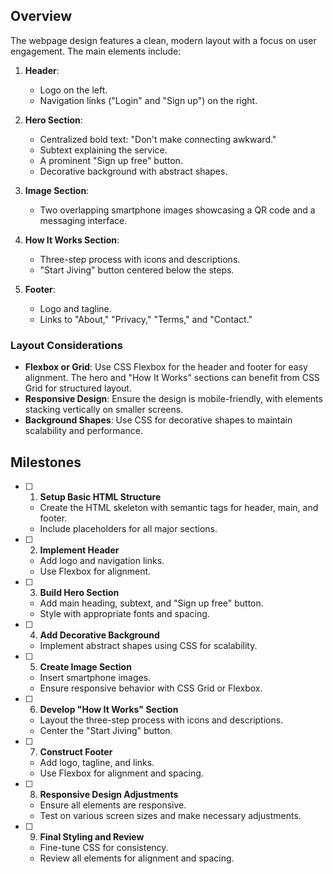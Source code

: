 ## Overview

The webpage design features a clean, modern layout with a focus on user engagement. The main elements include:

1. **Header**: 
   - Logo on the left.
   - Navigation links ("Login" and "Sign up") on the right.

2. **Hero Section**:
   - Centralized bold text: "Don't make connecting awkward."
   - Subtext explaining the service.
   - A prominent "Sign up free" button.
   - Decorative background with abstract shapes.

3. **Image Section**:
   - Two overlapping smartphone images showcasing a QR code and a messaging interface.

4. **How It Works Section**:
   - Three-step process with icons and descriptions.
   - "Start Jiving" button centered below the steps.

5. **Footer**:
   - Logo and tagline.
   - Links to "About," "Privacy," "Terms," and "Contact."

### Layout Considerations

- **Flexbox or Grid**: Use CSS Flexbox for the header and footer for easy alignment. The hero and "How It Works" sections can benefit from CSS Grid for structured layout.
- **Responsive Design**: Ensure the design is mobile-friendly, with elements stacking vertically on smaller screens.
- **Background Shapes**: Use CSS for decorative shapes to maintain scalability and performance.

## Milestones

- [ ] 1. **Setup Basic HTML Structure**
  - Create the HTML skeleton with semantic tags for header, main, and footer.
  - Include placeholders for all major sections.

- [ ] 2. **Implement Header**
  - Add logo and navigation links.
  - Use Flexbox for alignment.

- [ ] 3. **Build Hero Section**
  - Add main heading, subtext, and "Sign up free" button.
  - Style with appropriate fonts and spacing.

- [ ] 4. **Add Decorative Background**
  - Implement abstract shapes using CSS for scalability.

- [ ] 5. **Create Image Section**
  - Insert smartphone images.
  - Ensure responsive behavior with CSS Grid or Flexbox.

- [ ] 6. **Develop "How It Works" Section**
  - Layout the three-step process with icons and descriptions.
  - Center the "Start Jiving" button.

- [ ] 7. **Construct Footer**
  - Add logo, tagline, and links.
  - Use Flexbox for alignment and spacing.

- [ ] 8. **Responsive Design Adjustments**
  - Ensure all elements are responsive.
  - Test on various screen sizes and make necessary adjustments.

- [ ] 9. **Final Styling and Review**
  - Fine-tune CSS for consistency.
  - Review all elements for alignment and spacing.